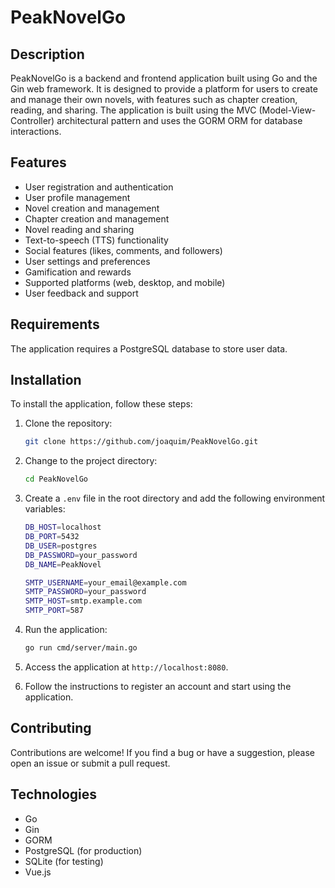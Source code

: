 # PeakNovelGo

## Description

PeakNovelGo is a backend and frontend application built using Go and the Gin web framework. It is designed to provide a platform for users to create and manage their own novels, with features such as chapter creation, reading, and sharing. The application is built using the MVC (Model-View-Controller) architectural pattern and uses the GORM ORM for database interactions.

## Features

- User registration and authentication
- User profile management
- Novel creation and management
- Chapter creation and management
- Novel reading and sharing
- Text-to-speech (TTS) functionality
- Social features (likes, comments, and followers)
- User settings and preferences
- Gamification and rewards
- Supported platforms (web, desktop, and mobile)
- User feedback and support

## Requirements

The application requires a PostgreSQL database to store user data.

## Installation

To install the application, follow these steps:

1. Clone the repository:

    ```bash
    git clone https://github.com/joaquim/PeakNovelGo.git
    ```

2. Change to the project directory:

    ```bash
    cd PeakNovelGo
    ```

3. Create a `.env` file in the root directory and add the following environment variables:

    ```bash
    DB_HOST=localhost
    DB_PORT=5432
    DB_USER=postgres
    DB_PASSWORD=your_password
    DB_NAME=PeakNovel

    SMTP_USERNAME=your_email@example.com
    SMTP_PASSWORD=your_password
    SMTP_HOST=smtp.example.com
    SMTP_PORT=587
    ```

4. Run the application:

    ```bash
    go run cmd/server/main.go
    ```

5. Access the application at `http://localhost:8080`.

6. Follow the instructions to register an account and start using the application.

## Contributing

Contributions are welcome! If you find a bug or have a suggestion, please open an issue or submit a pull request.

## Technologies

- Go
- Gin
- GORM
- PostgreSQL (for production)
- SQLite (for testing)
- Vue.js
